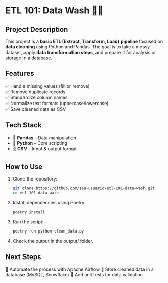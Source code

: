 # ETL 101: Data Wash 🧼🚀  

## Project Description  
This project is a **basic ETL (Extract, Transform, Load) pipeline** focused on **data cleaning** using Python and Pandas. The goal is to take a messy dataset, apply **data transformation steps**, and prepare it for analysis or storage in a database.  

## Features  
✅ Handle missing values (fill or remove)  
✅ Remove duplicate records  
✅ Standardize column names  
✅ Normalize text formats (uppercase/lowercase)  
✅ Save cleaned data as CSV  

## Tech Stack  
- 🐼 **Pandas** – Data manipulation  
- 🐍 **Python** – Core scripting  
- 🗄 **CSV** – Input & output format  

## How to Use  
1. Clone the repository:  
   ```bash
   git clone https://github.com/seu-usuario/etl-101-data-wash.git
   cd etl-101-data-wash

2. Install dependencies using Poetry:
   ```bash
   poetry install

3. Run the script:
   ```bash
   poetry run python clean_data.py

4. Check the output in the output/ folder.


## Next Steps
🔹 Automate the process with Apache Airflow
🔹 Store cleaned data in a database (MySQL, Snowflake)
🔹 Add unit tests for data validation